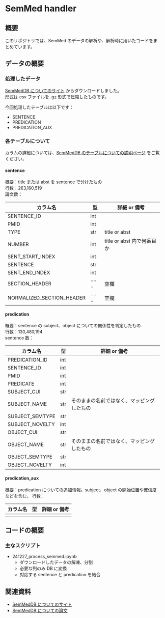 # SemMed handler

## 概要

このリポジトリでは、SemMed のデータの解析や、解析時に用いたコードをまとめています。

## データの概要

### 処理したデータ

[SemMedDB についてのサイト](https://lhncbc.nlm.nih.gov/ii/tools/SemRep_SemMedDB_SKR/SemMedDB_download.html) からダウンロードしました。  
形式は csv ファイルを .gz 形式で圧縮したものです。

今回処理したテーブルは以下です：

* SENTENCE
* PREDICATION
* PREDICATION_AUX

### 各テーブルについて

カラムの詳細については、[SemMedDB のテーブルについての説明ページ](https://lhncbc.nlm.nih.gov/ii/tools/SemRep_SemMedDB_SKR/dbinfo.html) をご覧ください。

#### sentence

概要：title または abst を sentence で分けたもの  
行数：263,160,519  
論文数：

|カラム名|型|詳細 or 備考|
|---|---|---|
|SENTENCE_ID|int||
|PMID|int||
|TYPE|str|title or abst|
|NUMBER|int|title or abst 内で何番目か|
|SENT_START_INDEX|int||
|SENTENCE|str||
|SENT_END_INDEX|int||
|SECTION_HEADER|---|空欄|
|NORMALIZED_SECTION_HEADER|---|空欄|

#### predication

概要：sentence の subject、object についての関係性を判定したもの  
行数：130,480,194  
sentence 数：

|カラム名|型|詳細 or 備考|
|---|---|---|
|PREDICATION_ID|int||
|SENTENCE_ID|int||
|PMID|int||
|PREDICATE|int||
|SUBJECT_CUI|str||
|SUBJECT_NAME|str|そのままの名前ではなく、マッピングしたもの|
|SUBJECT_SEMTYPE|str||
|SUBJECT_NOVELTY|int||
|OBJECT_CUI|str||
|OBJECT_NAME|str|そのままの名前ではなく、マッピングしたもの|
|OBJECT_SEMTYPE|str||
|OBJECT_NOVELTY|int||

#### predication_aux

概要：predication についての追加情報。subject、object の開始位置や確信度などを含む。
行数：

|カラム名|型|詳細 or 備考|
|---|---|---|
||||

## コードの概要

### 主なスクリプト

* 241227_process_semmed.ipynb
    * ダウンロードしたデータの解凍、分割
    * 必要な列のみ DB に変換
    * 対応する sentence と predication を結合

## 関連資料

* [SemMedDB についてのサイト](https://lhncbc.nlm.nih.gov/ii/tools/SemRep_SemMedDB_SKR/SemMedDB_download.html)
* [SemMedDB についての論文](https://lhncbc.nlm.nih.gov/ii/tools/SemRep_SemMedDB_SKR/SemMed.html)
